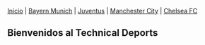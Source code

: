 [Inicio](./index_.md) | [Bayern Munich](./Bayern_.md) | [Juventus](./Juventus_.md) | [Manchester City](./Manchester_City.md) | [Chelsea FC](./Chelsea_.md)
## Bienvenidos al Technical Deports 

